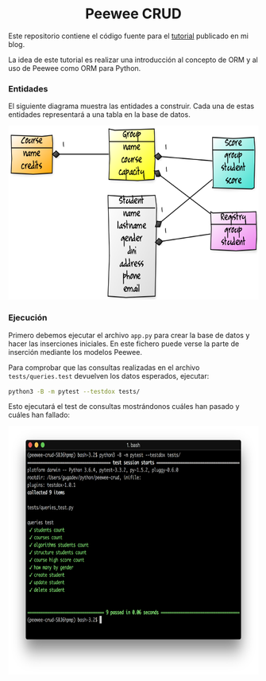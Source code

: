 <h1 align="center">Peewee CRUD</h1>

Este repositorio contiene el código fuente para el [tutorial](https://gugadev.wordpress.com) publicado en mi blog.

La idea de este tutorial es realizar una introducción al concepto de ORM y al uso de Peewee como ORM para Python.


### Entidades

El siguiente diagrama muestra las entidades a construir. Cada una de estas entidades representará a una tabla en la base de datos.

<p align="center"><img src="diagram.png" height="350"></p>

### Ejecución

Primero debemos ejecutar el archivo `app.py` para crear la base de datos y hacer las inserciones iniciales. En este fichero puede verse la parte de inserción mediante los modelos Peewee.

Para comprobar que las consultas realizadas en el archivo `tests/queries.test` devuelven los datos esperados, ejecutar:

```bash
python3 -B -m pytest --testdox tests/
```

Esto ejecutará el test de consultas mostrándonos cuáles han pasado y cuáles han fallado:

<p align="center"><img src="tests.png" height="500"></p>